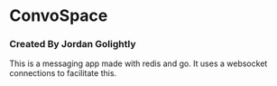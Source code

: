 # ConvoSpace
### Created By Jordan Golightly

This is a messaging app made with redis and go.
It uses a websocket connections to facilitate this.
